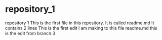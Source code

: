 # repository_1
repository  1
This is the first file in this repository. It is called readme.md
It contains 2 lines
This is the first edit I am making to this file readme.md
this is the edit from branch 3
